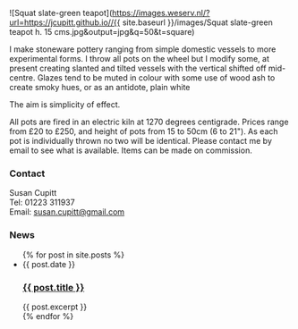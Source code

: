 ---
---

![Squat slate-green teapot](https://images.weserv.nl/?url=https://jcupitt.github.io//{{ site.baseurl }}/images/Squat slate-green teapot h. 15 cms.jpg&amp;output=jpg&amp;q=50&amp;t=square)

I make stoneware pottery ranging from simple domestic vessels to more
experimental forms. I throw all pots on the wheel but I modify some, at
present creating slanted and tilted vessels with the vertical shifted off
mid-centre. Glazes tend to be muted in colour with some use of wood ash to
create smoky hues, or as an antidote, plain white

The aim is simplicity of effect.

All pots are fired in an electric kiln at 1270 degrees centigrade. Prices
range from £20 to £250, and height of pots from 15 to 50cm (6 to 21"). As
each pot is individually thrown no two will be identical. Please contact
me by email to see what is available. Items can be made on commission.

### Contact

Susan Cupitt<br/>
Tel: 01223 311937<br/>
Email: [susan.cupitt@gmail.com](mailto:susan.cupitt@gmail.com)

### News

<ul class="blog-index">
  {% for post in site.posts %}
    <li>
      <span class="date">{{ post.date }}</span>
      <h3><a href="{{ site.baseurl }}{{ post.url }}">{{ post.title }}</a></h3>
      {{ post.excerpt }}
    </li>
  {% endfor %}
</ul>
